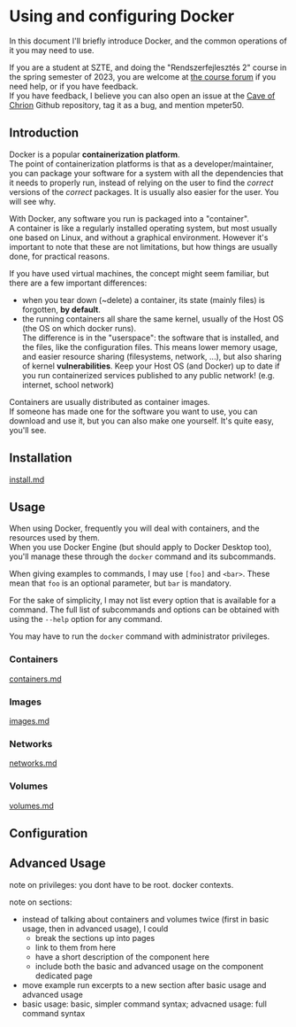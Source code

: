 # Using and configuring Docker

In this document I'll briefly introduce Docker, and the common operations of it you may need to use.

If you are a student at SZTE, and doing the "Rendszerfejlesztés 2" course in the spring semester of 2023, you are welcome at [the course forum](https://www.coosp.etr.u-szeged.hu/Scene-718272/Forum-2760968) if you need help, or if you have feedback.  
If you have feedback, I believe you can also open an issue at the [Cave of Chrion](https://github.com/ChironSZTE/cave-of-chiron) Github repository, tag it as a bug, and mention mpeter50.

## Introduction

Docker is a popular **containerization platform**.  
The point of containerization platforms is that as a developer/maintainer, you can package your software for a system with all the dependencies that it needs to properly run, instead of relying on the user to find the _correct_ versions of the _correct_ packages. It is usually also easier for the user. You will see why.

With Docker, any software you run is packaged into a "container".  
A container is like a regularly installed operating system, but most usually one based on Linux, and without a graphical environment. However it's important to note that these are not limitations, but how things are usually done, for practical reasons.

If you have used virtual machines, the concept might seem familiar, but there are a few important differences:
- when you tear down (~delete) a container, its state (mainly files) is forgotten, **by default**.
- the running containers all share the same kernel, usually of the Host OS (the OS on which docker runs).  
    The difference is in the "userspace": the software that is installed, and the files, like the configuration files.
    This means lower memory usage, and easier resource sharing (filesystems, network, ...), but also sharing of kernel **vulnerabilities**. Keep your Host OS (and Docker) up to date if you run containerized services published to any public network! (e.g. internet, school network)

Containers are usually distributed as container images.  
If someone has made one for the software you want to use, you can download and use it, but you can also make one yourself. It's quite easy, you'll see. 

## Installation

[install.md](docker/install.md)

## Usage

When using Docker, frequently you will deal with containers, and the resources used by them.  
When you use Docker Engine (but should apply to Docker Desktop too), you'll manage these through the `docker` command and its subcommands.

When giving examples to commands, I may use `[foo]` and `<bar>`. These mean that `foo` is an optional parameter, but `bar` is mandatory.

For the sake of simplicity, I may not list every option that is available for a command. The full list of subcommands and options can be obtained with using the `--help` option for any command.

You may have to run the `docker` command with administrator privileges.

### Containers

[containers.md](docker/containers.md)

### Images

[images.md](docker/images.md)

### Networks

[networks.md](docker/networks.md)

### Volumes

[volumes.md](docker/volumes.md)

## Configuration

## Advanced Usage

note on privileges: you dont have to be root. docker contexts.

note on sections:
- instead of talking about containers and volumes twice (first in basic usage, then in advanced usage), I could
  - break the sections up into pages
  - link to them from here
  - have a short description of the component here
  - include both the basic and advanced usage on the component dedicated page
- move example run excerpts to a new section after basic usage and advanced usage
- basic usage: basic, simpler command syntax; advacned usage: full command syntax
